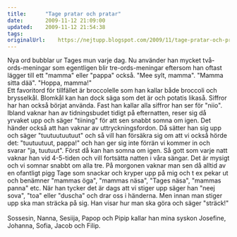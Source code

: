 ```yaml
---
title:		"Tage pratar och pratar"
date:		2009-11-12 21:09:00
updated:	2009-11-12 21:54:38
tags: 	
originalUrl:	https://nejtupp.blogspot.com/2009/11/tage-pratar-och-pratar.html
---
```


Nya ord bubblar ur Tages mun varje dag. Nu använder han mycket två-ords-meningar som egentligen blir tre-ords-meningar eftersom han oftast lägger till ett "mamma" eller "pappa" också. "Mee sylt, mamma". "Mamma sitta dää". "Hoppa, mamma!"<br>Ett favoritord för tillfället är broccolelle som han kallar både broccoli och brysselkål. Blomkål kan han dock säga som det är och potatis likaså. Siffror har han också börjat använda. Fast han kallar alla siffror han ser för "niio". Ibland vaknar han av tidningsbudet tidigt på efternatten, reser sig då yrvaket upp och säger "tiining" för att sen snabbt somna om igen. Det händer också att han vaknar av uttryckningsfordon. Då sätter han sig upp och säger "tuutuutuutuut" och så vill han försäkra sig om att vi också hörde det: "tuutuutuut, pappa!" och han ger sig inte förrän vi kommer in och svarar "ja, tuutuut". Först då kan han somna om igen. Så gott som varje natt vaknar han vid 4-5-tiden och vill fortsätta natten i våra sängar. Det är mysigt och vi somnar snabbt om alla tre. På morgonen vaknar man sen då alltid av en ofantligt pigg Tage som snackar och kryper upp på mig och t ex pekar ut och benämner "mammas öga", "mammas näsa", "Tages näsa", "mammas panna" etc. När han tycker det är dags att vi stiger upp säger han "neej sova", "toa" eller "duscha" och drar oss i händerna. Men innan man stiger upp ska man sträcka på sig. Han visar hur man ska göra och säger "sträck!"<br><br>Sossesin, Nanna, Sesiija, Papop och Pipip kallar han mina syskon Josefine, Johanna, Sofia, Jacob och Filip.
<!-- no comments on this post -->